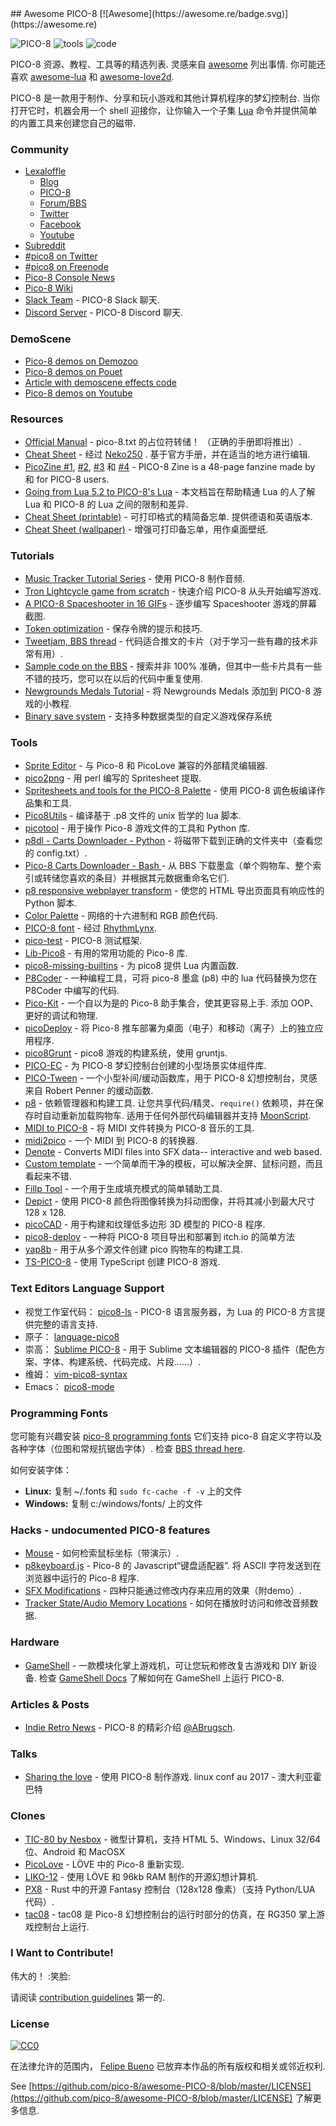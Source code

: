 <div class="github-widget" data-repo="pico-8/awesome-PICO-8"></div>
<script async src="https://pagead2.googlesyndication.com/pagead/js/adsbygoogle.js"></script><ins class="adsbygoogle" style="display:block" data-ad-client="ca-pub-6890694312814945" data-ad-slot="5473692530" data-ad-format="auto"  data-full-width-responsive="true"></ins><script>(adsbygoogle = window.adsbygoogle || []).push({});</script>
## Awesome PICO-8 [![Awesome](https://awesome.re/badge.svg)](https://awesome.re)


![PICO-8](https://www.lexaloffle.com/gfx/p8_jelpi.gif)
![tools](https://www.lexaloffle.com/gfx/p8_tracker.gif)
![code](https://www.lexaloffle.com/gfx/p8_cast.gif)

  PICO-8 资源、教程、工具等的精选列表. 灵感来自 [awesome](https://github.com/sindresorhus/awesome) 列出事情. 你可能还喜欢 [awesome-lua](https://github.com/LewisJEllis/awesome-lua) 和 [awesome-love2d](https://github.com/JanWerder/awesome-love2d).

  PICO-8 是一款用于制作、分享和玩小游戏和其他计算机程序的梦幻控制台. 当你打开它时，机器会用一个 shell 迎接你，让你输入一个子集 [Lua](https://www.lua.org/) 命令并提供简单的内置工具来创建您自己的磁带.



### Community

- [Lexaloffle](https://www.lexaloffle.com)
  - [Blog](https://www.lexaloffle.com/bbs/?uid=1)
  - [PICO-8](https://www.lexaloffle.com/pico-8.php)
  - [Forum/BBS](https://www.lexaloffle.com/bbs/?cat=7)
  - [Twitter](https://twitter.com/lexaloffle)
  - [Facebook](https://www.facebook.com/lexaloffle/)
  - [Youtube](https://www.youtube.com/user/lexaloffletv)
- [Subreddit](https://www.reddit.com/r/pico8/)
- [#pico8 on Twitter](https://twitter.com/hashtag/pico8)
- [#pico8 on Freenode](https://webchat.freenode.net/?randomnick=1&channels=#pico8&prompt=1)
- [Pico-8 Console News](https://twitter.com/pico8console)
- [Pico-8 Wiki](https://pico-8.wikia.com/wiki/Pico-8_Wikia)
- [Slack Team](https://slofile.com/slack/pico-8) - PICO-8 Slack 聊天.
- [Discord Server](https://discord.gg/EwQ86eq) - PICO-8 Discord 聊天.

### DemoScene

- [Pico-8 demos on Demozoo](https://demozoo.org/platforms/81/) 
- [Pico-8 demos on Pouet](https://www.pouet.net/prodlist.php?platform%5B%5D=PICO-8) 
- [Article with demoscene effects code](https://medium.com/swlh/creativity-through-limitation-pico-8-fantasy-console-175294e13332) 
- [Pico-8 demos on Youtube](https://www.youtube.com/results?search_query=pico+8+demoscene) 


### Resources

- [Official Manual](https://www.lexaloffle.com/pico-8.php?page=manual)  - pico-8.txt 的占位符转储！  （正确的手册即将推出）.
- [Cheat Sheet](https://neko250.github.io/pico8-api/) - 经过 [Neko250](https://neko250.github.io) . 基于官方手册，并在适当的地方进行编辑.
- [PicoZine #1](https://sectordub.itch.io/pico-8-fanzine-1), [#2](https://sectordub.itch.io/pico-8-fanzine-2), [#3](https://sectordub.itch.io/pico-8-fanzine-3) 和 [#4](https://sectordub.itch.io/-pico-8-zine-4) - PICO-8 Zine is a 48-page fanzine made by 和 for PICO-8 users.
- [Going from Lua 5.2 to PICO-8's Lua](https://gist.github.com/josefnpat/bfe4aaa5bbb44f572cd0) - 本文档旨在帮助精通 Lua 的人了解 Lua 和 PICO-8 的 Lua 之间的限制和差异.
- [Cheat Sheet (printable)](https://ztiromoritz.github.io/pico-8-spick/)  - 可打印格式的精简备忘单. 提供德语和英语版本.
- [Cheat Sheet (wallpaper)](https://www.lexaloffle.com/bbs/?tid=28207) - 增强可打印备忘单，用作桌面壁纸.

### Tutorials

- [Music Tracker Tutorial Series](https://www.youtube.com/playlist?list=PLjZAika8vyZkyOjoCp0EbHeIFZ8MLlhvg) - 使用 PICO-8 制作音频.
- [Tron Lightcycle game from scratch](https://youtu.be/ZuaLuMhwcc8) - 快速介绍 PICO-8 从头开始​​编写游戏.
- [A PICO-8 Spaceshooter in 16 GIFs](https://ztiromoritz.github.io/pico-8-shooter/) - 逐步编写 Spaceshooter 游戏的屏幕截图.
- [Token optimization](https://github.com/seleb/PICO-8-Token-Optimizations) - 保存令牌的提示和技巧.
- [Tweetjam, BBS thread](https://www.lexaloffle.com/bbs/?tid=3726) - 代码适合推文的卡片（对于学习一些有趣的技术非常有用）.
- [Sample code on the BBS](https://www.lexaloffle.com/bbs/?search=sample+code) - 搜索并非 100% 准确，但其中一些卡片具有一些不错的技巧，您可以在以后的代码中重复使用.
- [Newgrounds Medals Tutorial](https://github.com/Bigaston/pico-8-newgrounds-tutorial) - 将 Newgrounds Medals 添加到 PICO-8 游戏的小教程.
- [Binary save system](https://ultiman3rd.wordpress.com/2018/02/01/pico-8-binary-save-system/) - 支持多种数据类型的自定义游戏保存系统

### Tools

- [Sprite Editor](https://www.lexaloffle.com/bbs/?tid=2462) - 与 Pico-8 和 PicoLove 兼容的外部精灵编辑器.
- [pico2png](https://github.com/briacp/pico2png) - 用 perl 编写的 Spritesheet 提取.
- [Spritesheets and tools for the PICO-8 Palette](https://www.reddit.com/r/pico8/comments/3jhmni/spritesheets_and_tools_for_the_pico8_palette/) - 使用 PICO-8 调色板编译作品集和工具.
- [Pico8Utils](https://github.com/josefnpat/pico8utils) - 编译基于 .p8 文件的 unix 哲学的 lua 脚本.
- [picotool](https://github.com/dansanderson/picotool) - 用于操作 Pico-8 游戏文件的工具和 Python 库.
- [p8dl - Carts Downloader - Python](https://github.com/franciscod/p8dl) - 将磁带下载到正确的文件夹中（查看您的 config.txt）.
- [Pico-8 Carts Downloader - Bash ](https://github.com/kikookoubis/pico-8-carts-bash-downloader) - 从 BBS 下载墨盒（单个购物车、整个索引或转储您喜欢的条目）并根据其元数据重命名它们.
- [p8 responsive webplayer transform](https://github.com/benwiley4000/pico8-responsive-webplayer-transform) - 使您的 HTML 导出页面具有响应性的 Python 脚本.
- [Color Palette](https://www.romanzolotarev.com/pico-8-color-palette/) - 网络的十六进制和 RGB 颜色代码.
- [PICO-8 font](https://www.lexaloffle.com/bbs/?tid=3760) - 经过 [RhythmLynx](https://www.lexaloffle.com/bbs/?uid=11704).
- [pico-test](https://github.com/jozanza/pico-test) - PICO-8 测试框架.
- [Lib-Pico8](https://github.com/clowerweb/Lib-Pico8) - 有用的常用功能的 Pico-8 库.
- [pico8-missing-builtins](https://github.com/adamscott/pico8-missing-builtins) - 为 pico8 提供 Lua 内置函数.
- [P8Coder](https://github.com/movAX13h/P8Coder) - 一种编程工具，可将 pico-8 墨盒 (p8) 中的 lua 代码替换为您在 P8Coder 中编写的代码.
- [Pico-Kit](https://github.com/outkine/pico-kit)  - 一个自以为是的 Pico-8 助手集合，使其更容易上手. 添加 OOP、更好的调试和物理.
- [picoDeploy](https://github.com/torch2424/picoDeploy) - 将 Pico-8 推车部署为桌面（电子）和移动（离子）上的独立应用程序.
- [pico8Grunt](https://github.com/TeamNoComplyGames/pico8Grunt) - pico8 游戏的构建系统，使用 gruntjs.
- [PICO-EC](https://github.com/JoebRogers/PICO-EC) - 为 PICO-8 梦幻控制台创建的小型场景实体组件库.
- [PICO-Tween](https://github.com/JoebRogers/PICO-Tween) - 一个小型补间/缓动函数库，用于 PICO-8 幻想控制台，灵感来自 Robert Penner 的缓动函数.
- [p8](https://github.com/jozanza/p8)  - 依赖管理器和构建工具. 让您共享代码/精灵、`require()` 依赖项，并在保存时自动重新加载购物车. 适用于任何外部代码编辑器并支持 [MoonScript](https://moonscript.org/).
- [MIDI to PICO-8](https://github.com/andmatand/midi-to-pico8) - 将 MIDI 文件转换为 PICO-8 音乐的工具.
- [midi2pico](https://github.com/gamax92/midi2pico) - 一个 MIDI 到 PICO-8 的转换器.
- [Denote](https://bikibird.itch.io/denote) - Converts MIDI files into SFX data-- interactive and web based.
- [Custom template](https://www.lexaloffle.com/bbs/?tid=31000) - 一个简单而干净的模板，可以解决全屏、鼠标问题，而且看起来不错.
- [Fillp Tool](https://seansleblanc.itch.io/pico-8-fillp-tool) - 一个用于生成填充模式的简单辅助工具.
- [Depict](https://bikibird.itch.io/depict) - 使用 PICO-8 颜色将图像转换为抖动图像，并将其减小到最大尺寸 128 x 128.
- [picoCAD](https://johanpeitz.itch.io/picocad) - 用于构建和纹理低多边形 3D 模型的 PICO-8 程序.
- [pico8-deploy](https://github.com/tducasse/pico8-deploy) - 一种将 PICO-8 项目导出和部署到 itch.io 的简单方法
- [yap8b](https://github.com/Enerccio/yap8b) - 用于从多个源文件创建 pico 购物车的构建工具.
- [TS-PICO-8](https://github.com/tmountain/pico-8-typescript) - 使用 TypeScript 创建 PICO-8 游戏.

### Text Editors Language Support

- 视觉工作室代码： [pico8-ls](https://github.com/japhib/pico8-ls) - PICO-8 语言服务器，为 Lua 的 PICO-8 方言提供完整的语言支持.
- 原子： [language-pico8](https://atom.io/packages/language-pico8)
- 崇高： [Sublime PICO-8](https://packagecontrol.io/packages/PICO-8) - 用于 Sublime 文本编辑器的 PICO-8 插件（配色方案、字体、构建系统、代码完成、片段......）.
- 维姆： [vim-pico8-syntax](https://github.com/justinj/vim-pico8-syntax)
- Emacs： [pico8-mode](https://github.com/Kaali/pico8-mode)

### Programming Fonts

您可能有兴趣安装 [pico-8 programming fonts](https://github.com/juanitogan/p8-programming-fonts) 它们支持 pico-8 自定义字符以及各种字体（位图和常规抗锯齿字体）. 检查 [BBS thread here](https://www.lexaloffle.com/bbs/?tid=28975).

如何安装字体：

* **Linux:** 复制 ~/.fonts 和 `sudo fc-cache -f -v` 上的文件
* **Windows:** 复制 c:/windows/fonts/ 上的文件

### Hacks - undocumented PICO-8 features

- [Mouse](https://www.lexaloffle.com/bbs/?tid=3549) - 如何检索鼠标坐标（带演示）.
- [p8keyboard.js](https://github.com/dppc/p8keyboard.js)  - Pico-8 的 Javascript“键盘适配器”. 将 ASCII 字符发送到在浏览器中运行的 Pico-8 程序.
- [SFX Modifications](https://www.lexaloffle.com/bbs/?tid=3561) - 四种只能通过修改内存来应用的效果（附demo）.
- [Tracker State/Audio Memory Locations](https://www.lexaloffle.com/bbs/?pid=10719#p10719) - 如何在播放时访问和修改音频数据.

### Hardware

- [GameShell](https://www.clockworkpi.com/)  - 一款模块化掌上游戏机，可让您玩和修改复古游戏和 DIY 新设备. 检查 [GameShell Docs](https://github.com/clockworkpi/GameShellDocs/wiki/Running-PICO-8-on-the-GameShell) 了解如何在 GameShell 上运行 PICO-8.

### Articles & Posts

- [Indie Retro News](https://www.indieretronews.com/2015/10/pico-8-8-bit-fantasy-console-from.html) - PICO-8 的精彩介绍 [@ABrugsch](https://twitter.com/ABrugsch).

### Talks

- [Sharing the love](https://www.youtube.com/watch?v=AmMYWD2Zbso)  - 使用 PICO-8 制作游戏.  linux conf au 2017 - 澳大利亚霍巴特

### Clones
- [TIC-80 by Nesbox](https://nesbox.itch.io/tic) - 微型计算机，支持 HTML 5、Windows、Linux 32/64 位、Android 和 MacOSX
- [PicoLove](https://github.com/picolove/picolove) - LÖVE 中的 Pico-8 重新实现.
- [LIKO-12](https://github.com/RamiLego4Game/LIKO-12) - 使用 LÖVE 和 96kb RAM 制作的开源幻想计算机.
- [PX8](https://github.com/Gigoteur/PX8) - Rust 中的开源 Fantasy 控制台（128x128 像素）（支持 Python/LUA 代码）.
- [tac08](https://0xcafed00d.itch.io/tac08-rg350) - tac08 是 Pico-8 幻想控制台的运行时部分的仿真，在 RG350 掌上游戏控制台上运行.

### I Want to Contribute!

伟大的！  :笑脸:

请阅读 [contribution guidelines](https://github.com/pico-8/awesome-PICO-8/blob/master/CONTRIBUTING.md) 第一的.

### License

[![CC0](https://i.creativecommons.org/p/zero/1.0/88x31.png)](https://creativecommons.org/publicdomain/zero/1.0/)

在法律允许的范围内， [Felipe Bueno](https://twitter.com/felipebueno) 已放弃本作品的所有版权和相关或邻近权利.

See [https://github.com/pico-8/awesome-PICO-8/blob/master/LICENSE](https://github.com/pico-8/awesome-PICO-8/blob/master/LICENSE) 了解更多信息.
